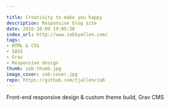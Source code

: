```yaml
---

title: Creativity to make you happy
description: Responsive blog site
date: 2016-10-09 19:05:50
index_url: http://www.zabbyallen.com/
tags:
- HTML & CSS
- SASS
- Grav
- Responsive design
thumb: zab-thumb.jpg
image_cover: zab-cover.jpg
repo: https://github.com/tjallen/zab
---
```


Front-end responsive design & custom theme build, Grav CMS
